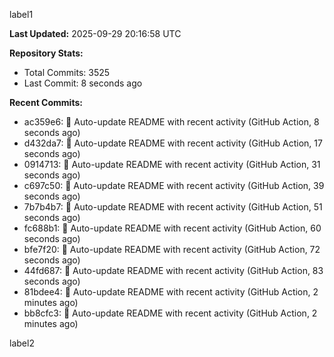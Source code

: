 
label1 
<!-- ACTIVITY_START -->
**Last Updated:** 2025-09-29 20:16:58 UTC

**Repository Stats:**
- Total Commits: 3525
- Last Commit: 8 seconds ago

**Recent Commits:**
- ac359e6: 🤖 Auto-update README with recent activity (GitHub Action, 8 seconds ago)
- d432da7: 🤖 Auto-update README with recent activity (GitHub Action, 17 seconds ago)
- 0914713: 🤖 Auto-update README with recent activity (GitHub Action, 31 seconds ago)
- c697c50: 🤖 Auto-update README with recent activity (GitHub Action, 39 seconds ago)
- 7b7b4b7: 🤖 Auto-update README with recent activity (GitHub Action, 51 seconds ago)
- fc688b1: 🤖 Auto-update README with recent activity (GitHub Action, 60 seconds ago)
- bfe7f20: 🤖 Auto-update README with recent activity (GitHub Action, 72 seconds ago)
- 44fd687: 🤖 Auto-update README with recent activity (GitHub Action, 83 seconds ago)
- 81bdee4: 🤖 Auto-update README with recent activity (GitHub Action, 2 minutes ago)
- bb8cfc3: 🤖 Auto-update README with recent activity (GitHub Action, 2 minutes ago)
<!-- ACTIVITY_END -->

label2
